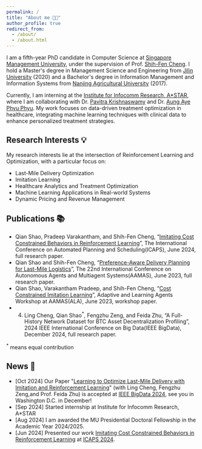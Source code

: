 ```yaml
---
permalink: /
title: "About me 👨‍💻"
author_profile: true
redirect_from: 
  - /about/
  - /about.html
---
```



I am a fifth-year PhD candidate in Computer Science at [Singapore Management University](http://www.mysmu.edu/faculty/sfcheng/), under the supervision of Prof. [Shih-Fen Cheng](http://www.mysmu.edu/faculty/sfcheng/). I hold a Master's degree in Management Science and Engineering from [Jilin University](https://www.jlu.edu.cn/index.htm#) (2020) and a Bachelor's degree in Information Management and Information Systems from [Nanjing Agricultural University](https://english.njau.edu.cn/mainm.htm) (2017).

Currently, I am interning at the [Institute for Infocomm Research, A*STAR](https://www.a-star.edu.sg/i2r), where I am collaborating with Dr. [Pavitra Krishnaswamy](https://scholar.google.com/citations?user=hlN6yqkAAAAJ&hl=en) and Dr. [Aung Aye Phyu Phyu](https://scholar.google.com/citations?user=CGf-zXkAAAAJ&hl=en). My work focuses on data-driven treatment optimization in healthcare, integrating machine learning techniques with clinical data to enhance personalized treatment strategies.

## Research Interests 💡

My research interests lie at the intersection of Reinforcement Learning and Optimization, with a particular focus on:

* Last-Mile Delivery Optimization
* Imitation Learning
* Healthcare Analytics and Treatment Optimization
* Machine Learning Applications in Real-world Systems
* Dynamic Pricing and Revenue Management

## Publications 📚
* Qian Shao, Pradeep Varakantham, and Shih-Fen Cheng, “[Imitating Cost Constrained Behaviors in Reinforcement Learning]( https://arxiv.org/abs/2403.17456)”, The International Conference on Automated Planning and Scheduling(ICAPS), June 2024, full research paper.
* Qian Shao and Shih-Fen Cheng, “[Preference-Aware Delivery Planning for Last-Mile Logistics](https://arxiv.org/abs/2303.04333)”, The 22nd International Conference on Autonomous Agents and Multiagent Systems(AAMAS), June 2023, full research paper.
* Qian Shao, Varakantham Pradeep, and Shih-Fen Cheng, “[Cost Constrained Imitation Learning](https://alaworkshop2023.github.io/papers/ALA2023_paper_12.pdf)”, Adaptive and Learning Agents Workshop at AAMAS(ALA), June 2023, workshop paper.
* 4. Ling Cheng, Qian Shao<sup>*</sup>, Fengzhu Zeng, and Feida Zhu, “A Full-History Network Dataset for BTC Asset Decentralization Profiling”, 2024 IEEE International Conference on Big Data(IEEE BigData), December 2024, full research paper.

<sup>*</sup> means equal contribution

## News 📢


* [Oct 2024] Our Paper "[Learning to Optimize Last-Mile Delivery with Imitation and Reinforcement Learning](https://arxiv.org/abs/2410.08888)" (with Ling Cheng, Fengzhu Zeng,and Prof. Feida Zhu) is accepted at [IEEE BigData 2024](https://bigdataieee.org/bigdata2024/), see you in Washington D.C. in December!
* [Sep 2024] Started internship at Institute for Infocomm Research, A*STAR
* [Aug 2024] I am  awarded the MU Presidential Doctoral Fellowship in the Academic Year 2024/2025.
* [Jun 2024] Presented our work [Imitating Cost Constrained Behaviors in Reinforcement Learning](https://arxiv.org/abs/2403.17456) at [ICAPS 2024](https://icaps24.icaps-conference.org/).
